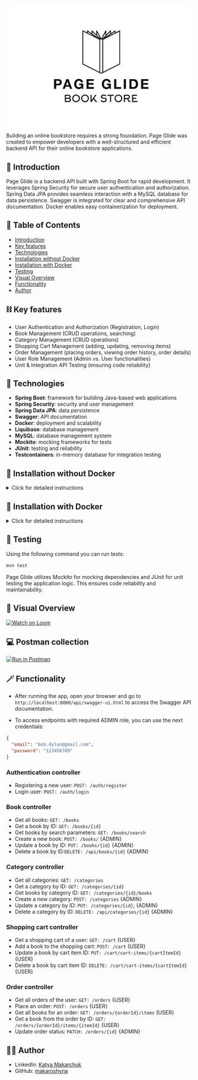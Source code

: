 ![Page Glide Logo](images/page_glide_logo.png)

Building an online bookstore requires a strong foundation. 
Page Glide was created to empower developers with a well-structured and efficient backend API 
for their online bookstore applications.

## 🚀 Introduction

Page Glide is a backend API built with Spring Boot for rapid development. 
It leverages Spring Security for secure user authentication and authorization. 
Spring Data JPA provides seamless interaction with a MySQL database for data persistence. 
Swagger is integrated for clear and comprehensive API documentation. 
Docker enables easy containerization for deployment.

## 📖 Table of Contents

* [Introduction](#introduction)
* [Key features](#key-features)
* [Technologies](#technologies)
* [Installation without Docker](#installation-without-docker)
* [Installation with Docker](#installation-with-docker)
* [Testing](#testing)
* [Visual Overview](#visual-overview)
* [Functionality](#functionality)
* [Author](#author)

## ⛓ Key features

* User Authentication and Authorization (Registration, Login)
* Book Management (CRUD operations, searching)
* Category Management (CRUD operations)
* Shopping Cart Management (adding, updating, removing items)
* Order Management (placing orders, viewing order history, order details)
* User Role Management (Admin vs. User functionalities)
* Unit & Integration API Testing (ensuring code reliability)

## 🔨 Technologies

* **Spring Boot**: framework for building Java-based web applications
* **Spring Security**: security and user management
* **Spring Data JPA**: data persistence
* **Swagger**: API documentation
* **Docker**: deployment and scalability
* **Liquibase**: database management
* **MySQL**: database management system
* **Mockito**: mocking frameworks for tests
* **JUnit**: testing and reliability
* **Testcontainers**: in-memory database for integration testing

## 🤸 Installation without Docker
<details>
<summary>Click for detailed instructions</summary>

  ### 1. Prerequisites

* Java 21+
* Maven 4+
* MySQL 8+

  ### 2. Clone the repository

```bash
git clone https://github.com/makaroshyna/online-book-store.git
cd online-book-store
```

  ### 3. Set up MySQL

Establish a new MySQL database, recording its URL, username, and password for future reference.

  ### 4. Configure environment variables

Create a file names `application.properties` in `src/main/resources` with the following context
(replace placeholders with your details):
```properties
spring.datasource.driver-class-name=com.mysql.cj.jdbc.Driver
spring.datasource.url=jdbc:mysql://localhost:3306/your_db_name
spring.datasource.username=your_db_username
spring.datasource.password=your_db_password
spring.jpa.hibernate.ddl-auto=update
server.servlet.context-path=/api

jwt.expiration=token_expiration_time
jwt.secret=your_secret_key
```

  ### 5. Get set up

Run the following command to install any required dependencies and build your project:
```bash
mvn clean install
```

  ### 6. Start the server

Once the build is complete, use this command to run your application:
```bash
mvn spring-boot:run
```
Your server will be accessible at `http://localhost:8080`.

</details>

## 🤖 Installation with Docker

<details>
<summary>Click for detailed instructions</summary>
  
  ### 1. Prerequisites

* Docker

  ### 2. Clone the repository

```bash
git clone https://github.com/makaroshyna/online-book-store.git
cd online-book-store
```

  ### 3. Configure environment variables

Create an .env file in the project root directory and add the following:
```env
MYSQLDB_DATABASE=your_db_name
MYSQLDB_USER=your_db_user
MYSQLDB_PASSWORD=your_dbpassword
MYSQLDB_ROOT_PASSWORD=your_db_root_password

MYSQLDB_LOCAL_PORT=3306
MYSQLDB_DOCKER_PORT=3306

SPRING_LOCAL_PORT=8080
SPRING_DOCKER_PORT=8080
DEBUG_PORT=5005
```

  ### 4. Install dependencies and build the project

```bash
mvn clean install
```

  ### 5. Build and run the Docker containers

```bash
docker compose up
```
</details>

## 🔧 Testing

Using the following command you can run tests:
```bash
mvn test
```
Page Glide utilizes Mockito for mocking dependencies and 
JUnit for unit testing the application logic. 
This ensures code reliability and maintainability.

## 👀 Visual Overview

[![Watch on Loom](https://img.shields.io/badge/Watch%20on-Loom-00a4d9)](https://www.loom.com/share/9b03d680b8c44b43ab8eea68902c8650)

## 💻 Postman collection

[![Run in Postman](https://run.pstmn.io/button.svg)](https://www.postman.com/descent-module-geologist-90185526/workspace/page-glide/collection/34368037-138c5745-cf6b-4e23-8e19-2e6d217e7d4d?action=share&creator=34368037)

## 🪄 Functionality

* After running the app, open your browser and go to 
`http://localhost:8080/api/swagger-ui.html` 
to access the Swagger API documentation.

* To access endpoints with required ADMIN role, you can use the next credentials:
```json
{
  "email": "bob.dylan@gmail.com",
  "password": "123456789"
}
```
### Authentication controller

* Registering a new user: `POST: /auth/register`
* Login user: `POST: /auth/login`

### Book controller

* Get all books: `GET: /books`
* Get a book by ID: `GET: /books/{id}`
* Get books by search parameters: `GET: /books/search`
* Create a new book: `POST: /books/` {ADMIN}
* Update a book by ID: `PUT: /books/{id}` {ADMIN}
* Delete a book by ID:`DELETE: /api/books/{id}` {ADMIN}

### Category controller

* Get all categories: `GET: /categories`
* Get a category by ID: `GET: /categories/{id}`
* Get books by category ID: `GET: /categories/{id}/books`
* Create a new category: `POST: /categories` {ADMIN}
* Update a category by ID: `PUT: /categories/{id}`; {ADMIN}
* Delete a category by ID: `DELETE: /api/categories/{id}` {ADMIN}

### Shopping cart controller

* Get a shopping cart of a user: `GET: /cart` {USER}
* Add a book to the shopping cart: `POST: /cart` {USER}
* Update a book by cart item ID: `PUT: /cart/cart-items/{cartItemId}` {USER}
* Delete a book by cart item ID: `DELETE: /cart/cart-items/{cartItemId}` {USER}

### Order controller

* Get all orders of the user: `GET: /orders` {USER}
* Place an order: `POST: /orders` {USER}
* Get all books for an order: `GET: /orders/{orderId}/items` {USER}
* Get a book from the order by ID: `GET: /orders/{orderId}/items/{itemId}` {USER}
* Update order status: `PATCH: /orders/{id}` {ADMIN}

## 💁‍♀️ Author

* LinkedIn: [Katya Makarchuk](https://www.linkedin.com/in/katya-makarchuk-a89bab217/)
* GitHub: [makaroshyna](https://github.com/makaroshyna)
